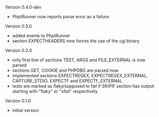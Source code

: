 Version 0.4.0-dev
- PhptRunner now reports parse error as a failure

Version 0.3.0
- added events to PhptRunner
- section EXPECTHEADERS now forces the use of the cgi binary

Version 0.2.0
- only first line of sections TEST, ARGS and FILE_EXTERNAL is now parsed
- sections GET, COOKIE and PHPDBG are parsed now
- implemented sections EXPECTREGEX, EXPECTREGEX_EXTERNAL, CAPTURE_STDIO, EXPECTF and EXPECTF_EXTERNAL
- tests are marked as flaky/supposed to fail if SKIPIF section has output starting with "flaky" or "xfail" respectively

Version 0.1.0
- initial version
